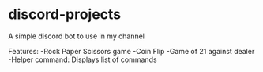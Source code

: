 # discord-projects
 A simple discord bot to use in my channel
 
 Features:
 -Rock Paper Scissors game
 -Coin Flip
 -Game of 21 against dealer
 -Helper command: Displays list of commands
